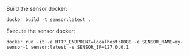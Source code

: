 Build the sensor docker:

```
docker build -t sensor:latest .
```

Execute the sensor docker:

```
docker run -it -e HTTP_ENDPOINT=localhost:8088 -e SENSOR_NAME=my-sensor-1 sensor:latest -e SENSOR_IP=127.0.0.1
```
